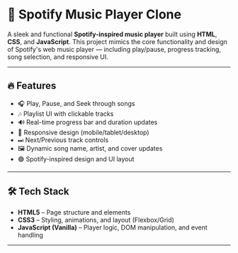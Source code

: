 # 🎵 Spotify Music Player Clone

A sleek and functional **Spotify-inspired music player** built using **HTML**, **CSS**, and **JavaScript**. This project mimics the core functionality and design of Spotify's web music player — including play/pause, progress tracking, song selection, and responsive UI.

---

## 🔥 Features

- 🎧 Play, Pause, and Seek through songs  
- 🎶 Playlist UI with clickable tracks  
- 🔊 Real-time progress bar and duration updates  
- 📱 Responsive design (mobile/tablet/desktop)  
- ⏭ Next/Previous track controls  
- 🖼️ Dynamic song name, artist, and cover updates  
- 🟢 Spotify-inspired design and UI layout

---


## 🛠️ Tech Stack

- **HTML5** – Page structure and elements  
- **CSS3** – Styling, animations, and layout (Flexbox/Grid)  
- **JavaScript (Vanilla)** – Player logic, DOM manipulation, and event handling  


---




